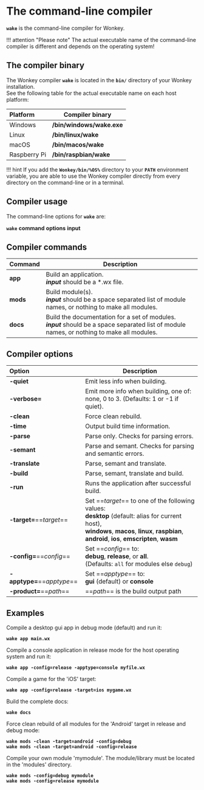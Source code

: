 
# The command-line compiler

**`wake`** is the command-line compiler for Wonkey.

!!! attention "Please note"
    The actual executable name of the command-line compiler is different and depends on the operating system!

## The compiler binary

The Wonkey compiler **`wake`** is located in the **`bin/`** directory of your Wonkey installation.<br/>
See the following table for the actual executable name on each host platform:

| Platform     | Compiler binary
|:-------------|-------------------------
| Windows      | **/bin/windows/wake.exe**
| Linux        | **/bin/linux/wake**
| macOS        | **/bin/macos/wake**
| Raspberry Pi | **/bin/raspbian/wake**

!!! hint
    If you add the **`Wonkey/bin/%OS%`** directory to your **`PATH`** environment variable,
    you are able to use the Wonkey compiler directly from every directory on the command-line or in a terminal.

## Compiler usage

The command-line options for **`wake`** are:

**`wake`** **command** **options** **input**

## Compiler commands

| Command        | Description
|:---------------|------------
| **app**  | Build an application.<br/> **_input_** should be a \*\.wx file.
| **mods** | Build module(s).<br/> **_input_** should be a space separated list of module names, or nothing to make all modules.
| **docs** | Build the documentation for a set of modules.<br/> **_input_** should be a space separated list of module names, or nothing to make all modules.

## Compiler options

| Option                     | Description
|:---------------------------|------------
| **-quiet**                 | Emit less info when building.
| **-verbose=**              | Emit more info when building, one of: none, 0 to 3. (Defaults: 1 or -1 if quiet).
| **-clean**                 | Force clean rebuild.
| **-time**                  | Output build time information.
| **-parse**                 | Parse only. Checks for parsing errors.
| **-semant**                | Parse and semant. Checks for parsing and semantic errors.
| **-translate**             | Parse, semant and translate.
| **-build**                 | Parse, semant, translate and build.
| **-run**                   | Runs the application after successful build.
| **-target=**==_target_==   | Set ==_target_== to one of the following values:<br/>**desktop** (default: alias for current host),<br/>**windows**, **macos**, **linux**, **raspbian**,<br/>**android**, **ios**, **emscripten**, **wasm**
| **-config=**==_config_==   | Set ==_config_== to:<br/>**debug**, **release**, or **all**.<br>(Defaults: `all` for modules else `debug`)
| **-apptype=**==_apptype_== | Set ==_apptype_== to:<br/>**gui** (default) or **console**
| **-product=**==_path_==    | ==_path_== is the build output path

## Examples

Compile a desktop gui app in debug mode (default) and run it:

**`wake app main.wx`**

Compile a console application in release mode for the host operating system and run it:

**`wake app -config=release -apptype=console myfile.wx`**

Compile a game for the 'iOS' target:

**`wake app -config=release -target=ios mygame.wx`**

Build the complete docs:

**`wake docs`**

Force clean rebuild of all modules for the 'Android' target in release and debug mode:

**`wake mods -clean -target=android -config=debug`**<br/>
**`wake mods -clean -target=android -config=release`**

Compile your own module 'mymodule'. The module/library must be located in the 'modules' directory.

**`wake mods -config=debug mymodule`**<br/>
**`wake mods -config=release mymodule`**
